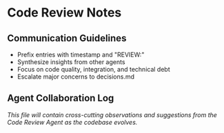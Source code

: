 # Code Review Notes

## Communication Guidelines
- Prefix entries with timestamp and "REVIEW:"
- Synthesize insights from other agents
- Focus on code quality, integration, and technical debt
- Escalate major concerns to decisions.md

## Agent Collaboration Log

*This file will contain cross-cutting observations and suggestions from the Code Review Agent as the codebase evolves.*